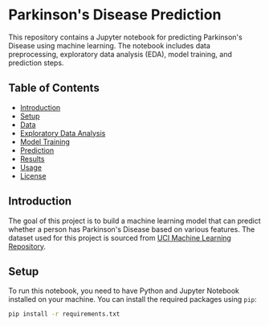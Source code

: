 # Parkinson's Disease Prediction

This repository contains a Jupyter notebook for predicting Parkinson's Disease using machine learning. The notebook includes data preprocessing, exploratory data analysis (EDA), model training, and prediction steps.

## Table of Contents
- [Introduction](#introduction)
- [Setup](#setup)
- [Data](#data)
- [Exploratory Data Analysis](#exploratory-data-analysis)
- [Model Training](#model-training)
- [Prediction](#prediction)
- [Results](#results)
- [Usage](#usage)
- [License](#license)

## Introduction
The goal of this project is to build a machine learning model that can predict whether a person has Parkinson's Disease based on various features. The dataset used for this project is sourced from [UCI Machine Learning Repository](https://archive.ics.uci.edu/ml/datasets/parkinsons).

## Setup
To run this notebook, you need to have Python and Jupyter Notebook installed on your machine. You can install the required packages using `pip`:

```bash
pip install -r requirements.txt

